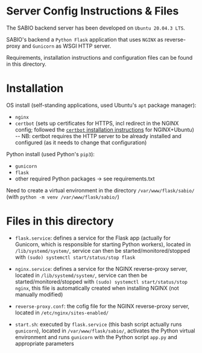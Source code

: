 # Server Config Instructions & Files

The SABIO backend server has been developed on `Ubuntu 20.04.3 LTS`.

SABIO's backend a `Python Flask` application that uses `NGINX` as reverse-proxy and `Gunicorn` as WSGI HTTP server.

Requirements, installation instructions and configuration files can be found in this directory.


# Installation

OS install (self-standing applications, used Ubuntu's `apt` package manager):

 - `nginx`
 - `certbot` (sets up certificates for HTTPS, incl redirect in the NGINX config; followed the [`certbot` installation instructions](https://certbot.eff.org/instructions?ws=nginx&os=ubuntuxenial) for NGINX+Ubuntu) -- NB: certbot requires the HTTP server to be already installed and configured (as it needs to change that configuration)

Python install (used Python's `pip3`):

 - `gunicorn`
 - `flask`
 - other required Python packages -> see requirements.txt



Need to create a virtual environment in the directory `/var/www/flask/sabio/` 
(with `python -m venv /var/www/flask/sabio/`)


# Files in this directory

 - `flask.service`: defines a service for the Flask app (actually for Gunicorn, which is responsible for 
    starting Python workers), located in `/lib/systemd/system/`, 
    service can then be started/monitored/stopped with `(sudo) systemctl start/status/stop flask`

 - `nginx.service`: defines a service for the NGINX reverse-proxy server, located in `/lib/systemd/system/`,
    service can then be started/monitored/stopped with `(sudo) systemctl start/status/stop nginx`, this file is
    automatically created when installing NGINX (not manually modified)


 - `reverse-proxy.conf`: the cofig file for the NGINX reverse-proxy server, located in `/etc/nginx/sites-enabled/`
   
 - `start.sh`: executed by `flask.service` (this bash script actually runs `gunicorn`), 
    located in `/var/www/flask/sabio/`, activates the Python virtual environment and runs `gunicorn` with 
    the Python script `app.py` and appropriate parameters
